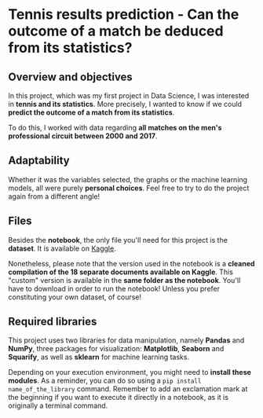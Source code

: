 # Tennis results prediction - Can the outcome of a match be deduced from its statistics?

## Overview and objectives

In this project, which was my first project in Data Science, I was interested in **tennis and its statistics**. More precisely, I wanted to know if we could **predict the outcome of a match from its statistics**.

To do this, I worked with data regarding **all matches on the men's professional circuit between 2000 and 2017**.

## Adaptability

Whether it was the variables selected, the graphs or the machine learning models, all were purely **personal choices**. Feel free to try to do the project again from a different angle!

## Files

Besides the **notebook**, the only file you'll need for this project is the **dataset**. It is available on [Kaggle](https://www.kaggle.com/gmadevs/atp-matches-dataset).

Nonetheless, please note that the version used in the notebook is a **cleaned compilation of the 18 separate documents available on Kaggle**. This "custom" version is available in the **same folder as the notebook**. You'll have to download in order to run the notebook! Unless you prefer constituting your own dataset, of course!

## Required libraries

This project uses two libraries for data manipulation, namely **Pandas** and **NumPy**, three packages for visualization: **Matplotlib**, **Seaborn** and **Squarify**, as well as **sklearn** for machine learning tasks.

Depending on your execution environment, you might need to **install these modules**. As a reminder, you can do so using a `pip install name_of_the_library` command. Remember to add an exclamation mark at the beginning if you want to execute it directly in a notebook, as it is originally a terminal command.
